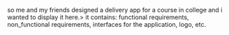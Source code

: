 so me and my friends designed a delivery app for a course in college and i wanted to display it here.>
it contains: functional requirements, non_functional requirements, interfaces for the application, logo, etc.
